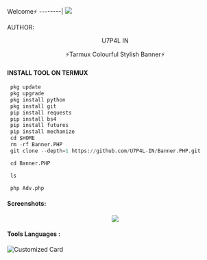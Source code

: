 <p align="center">


Welcome⚡
--------|
![](https://media.tenor.com/iVCiM9W7cvYAAAAd/welcome.gif)



AUTHOR:
<p align="center">
 U7P4L IN 

</br>
<p align="center">
      ⚡Tarmux Colourful Stylish Banner⚡

</p>
  
#### INSTALL TOOL ON TERMUX
```python
 pkg update
 pkg upgrade
 pkg install python
 pkg install git
 pip install requests
 pip install bs4
 pip install futures
 pip install mechanize
 cd $HOME 
 rm -rf Banner.PHP
 git clone --depth=1 https://github.com/U7P4L-IN/Banner.PHP.git

 cd Banner.PHP

 ls

 php Adv.php
```
#### Screenshots:

<p align="center"><img src="https://github.com/U7P4L-IN/Banner.PHP/blob/main/Screenshot_2023-03-01-11-40-02-212_com.termux.jpg">


#### Tools Languages :

![Customized Card](https://github-readme-stats.vercel.app/api/pin?username=U7P4L-IN&repo=Banner.PHP&title_color=fff&icon_color=f9f9f9&text_color=9f9f9f&bg_color=151515)
